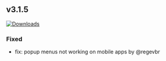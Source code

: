 ## v3.1.5
[![Downloads](https://img.shields.io/github/downloads/artem-sedykh/mini-humidifier/v3.1.5/total.svg)](https://github.com/artem-sedykh/mini-humidifier/releases/tag/v3.1.5)

### Fixed
- fix: popup menus not working on mobile apps by @regevbr 
